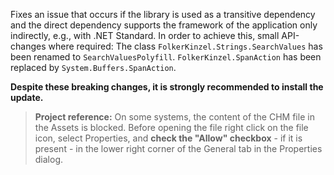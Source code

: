 ﻿Fixes an issue that occurs if the library is used as a transitive dependency and the direct dependency supports 
the framework of the application only indirectly, e.g., with .NET Standard.
In order to achieve this, small API-changes where required: The class `FolkerKinzel.Strings.SearchValues` 
has been renamed to `SearchValuesPolyfill`. `FolkerKinzel.SpanAction` has been replaced by `System.Buffers.SpanAction`.

**Despite these breaking changes, it is strongly recommended to install the update.**
&nbsp;
> **Project reference:** On some systems, the content of the CHM file in the Assets is blocked. Before opening the file right click on the file icon, select Properties, and **check the "Allow" checkbox** - if it is present - in the lower right corner of the General tab in the Properties dialog.